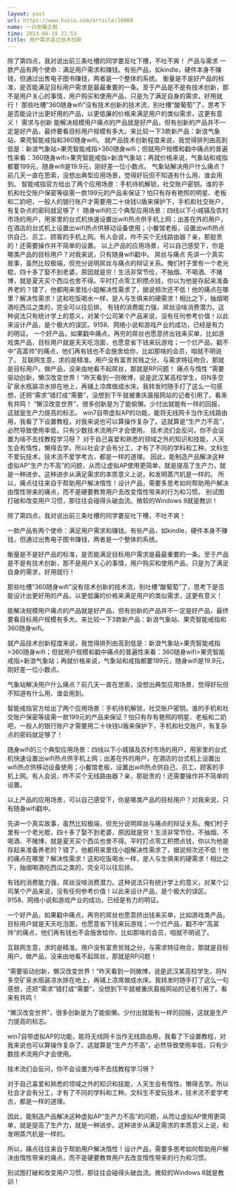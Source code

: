 ```yaml
---
layout: post
url: https://www.huxiu.com/article/16088
name: 一只倒霉企鹅
time: 2013-06-19 21:53
title: 用户需求高过技术创新
---
```

除了第四点，我对说出前三条吐槽的同学要反吐下槽，不吐不爽！ 产品与需求 一款产品有两个使命：满足用户需求和赚钱。有些产品，如kindle，硬件本身不赚钱，但通过出售电子图书赚钱，两者是一个整体的系统。 衡量是不是好产品的标准，是否能满足目标用户需求是最最重要的一条。至于产品是不是有技术创新，那不是用户关心的事情，用户购买和使用产品，只是为了满足自身的需求，好用就行！ 那些吐槽“360随身wifi”没有技术创新的技术流，别吐槽“酸葡萄”了，思考下是否能设计出更好用的产品，以更低廉的价格来满足用户的类似需求，这更有意义！ 需求与创新 能解决规模用户痛点的产品就是好产品，但有创新的产品并不一定是好产品，最终要看目标用户规模有多大。来比较一下3款新产品：新浪气象站、果壳智能戒指和360随身wifi。 就产品技术创新程度来说，我觉得排列由高到低是：新浪气象站>果壳智能戒指>360随身wifi；但就用户规模和戳中痛点的普遍性来看：360随身wifi>果壳智能戒指>新浪气象站；再就价格来说，气象站和戒指都要199元，随身wifi是19.9元，刚好差一位小数点。 气象站解决用户什么痛点？前几天一直在思索，没想出典型应用场景，觉得好玩但不知道有什么用、谁会用到。 智能戒指官方给出了两个应用场景：手机待机解锁，社交账户密钥。谁的手机和社交账户保密等级需一款199元的产品来保证？怕只有存有艳照的明星、老板和二奶吧，一般人的银行账户才需要用二十块钱U盾来保护下，手机和社交账户，有复杂点的密码就足够了！ 随身wifi的三个典型应用场景：四线以下小城镇及农村市场的用户，用家里的台式机快速设置出wifi热点供手机上网；出差在外的用户，在酒店的台式机上设置出wifi热点供移动设备使用；小餐馆老板，设置出wifi热点供自己、员工、顾客的手机上网。有人会说，咋不买个无线路由器？亲，那挺贵的！还需要操作并不简单的设置。 以上产品的应用场景，可以自己感受下，你是哪类产品的目标用户？对我来说，只有随身wifi戳中。 屌丝与痛点 先讲一个真实故事，虽然比较极端，但充分说明屌丝与痛点的辩证关系。俺们村子里有一个老光棍，四十多了娶不到老婆，原因就是穷！生活非常节俭，不抽烟、不喝酒、不赌博，就是夏天买个西瓜也舍不得。平时打点零工积攒点钱，你以为他是存起来准备养老的？错了，他都用来里找小姐解决性需求了，据说频次还不低！他的痛点在哪里？解决性需求！这和吃饭喝水一样，是人与生俱来的硬需求！相比之下，抽烟喝酒吃西瓜之类的，完全可以往后排。 有钱的消费能力强，屌丝没啥消费潜力。这种说法只有统计学上的意义，对某个公司某个产品来说，没有任何参考价值！以此来设计产品，是个极大的误区。9158、网络小说和游戏产业的成功，已经是有力的明证。 一个好产品，如果戳中痛点，再穷的屌丝也愿意挤出钱来买单，比如游戏类产品，目标用户就是天天吃泡面，也愿意省下钱来玩游戏；一个烂产品，戳不中“高富帅”的痛点，他们再有钱也不会施舍给你，比如那啥的会员，咱就不明说了。 互联网生意，求的是精准。用户没有富贵贫贱之分，与需求特征吻合，那就是目标用户。做产品，没来由地看不起屌丝，那就是RP问题！ 痛点与惰性 “需要驱动创新，懒汉改变世界！”昨天看到一则微博，说是武汉某高校学生，将N多空矿泉水瓶装凉水排在地上，再铺上凉席做成水床。我转发时随手打了这么一句感想，还把“需求”错打成“需要”，没想到下午就被重庆晨报网站的记者引用了。看来有共鸣！ “懒汉改变世界”，很多创新是为了能偷懒。少付出就能有一样的回报，这就是生产力提高的标志。 win7自带虚拟AP的功能，能将无线网卡当作无线路由用，我看了下设置教程，对我来说也可以算操作复杂了。这就算是“生产力不高”，必然导致使用率低，只有少数技术流用户才会使用。 技术流们会反问，你不会设置为啥不去找教程学习呀？ 对于自己喜爱和熟悉的领域之外的知识和技能，人天生会有惰性，懒得去学。所以社会才会有分工，才有了不同的学科和工种。文科生不爱玩技术，技术流不爱学考古，都是一样的道理。 因此，能制造产品解决这种虚拟AP“生产力不高”的问题，从而让虚拟AP使用更简单，就是提高了生产力，就是一种进步。这种进步从满足需求的本质意义上说，和发明蒸汽机是一样的。 所以，痛点往往来自于帮助用户解决惰性！设计产品，需要多思考如何帮助用户解决由惰性带来的痛点，而不是硬要教育用户去改变惰性带来的行为和习惯。 别试图打破和改变用户习惯，那往往会碰得头破血流。微软的Windows 8就是教训！

除了第四点，我对说出前三条吐槽的同学要反吐下槽，不吐不爽！

一款产品有两个使命：满足用户需求和赚钱。有些产品，如kindle，硬件本身不赚钱，但通过出售电子图书赚钱，两者是一个整体的系统。

衡量是不是好产品的标准，是否能满足目标用户需求是最最重要的一条。至于产品是不是有技术创新，那不是用户关心的事情，用户购买和使用产品，只是为了满足自身的需求，好用就行！

那些吐槽“360随身wifi”没有技术创新的技术流，别吐槽“酸葡萄”了，思考下是否能设计出更好用的产品，以更低廉的价格来满足用户的类似需求，这更有意义！

能解决规模用户痛点的产品就是好产品，但有创新的产品并不一定是好产品，最终要看目标用户规模有多大。来比较一下3款新产品：新浪气象站、果壳智能戒指和360随身wifi。

就产品技术创新程度来说，我觉得排列由高到低是：新浪气象站>果壳智能戒指>360随身wifi；但就用户规模和戳中痛点的普遍性来看：360随身wifi>果壳智能戒指>新浪气象站；再就价格来说，气象站和戒指都要199元，随身wifi是19.9元，刚好差一位小数点。

气象站解决用户什么痛点？前几天一直在思索，没想出典型应用场景，觉得好玩但不知道有什么用、谁会用到。

智能戒指官方给出了两个应用场景：手机待机解锁，社交账户密钥。谁的手机和社交账户保密等级需一款199元的产品来保证？怕只有存有艳照的明星、老板和二奶吧，一般人的银行账户才需要用二十块钱U盾来保护下，手机和社交账户，有复杂点的密码就足够了！

随身wifi的三个典型应用场景：四线以下小城镇及农村市场的用户，用家里的台式机快速设置出wifi热点供手机上网；出差在外的用户，在酒店的台式机上设置出wifi热点供移动设备使用；小餐馆老板，设置出wifi热点供自己、员工、顾客的手机上网。有人会说，咋不买个无线路由器？亲，那挺贵的！还需要操作并不简单的设置。

以上产品的应用场景，可以自己感受下，你是哪类产品的目标用户？对我来说，只有随身wifi戳中。

先讲一个真实故事，虽然比较极端，但充分说明屌丝与痛点的辩证关系。俺们村子里有一个老光棍，四十多了娶不到老婆，原因就是穷！生活非常节俭，不抽烟、不喝酒、不赌博，就是夏天买个西瓜也舍不得。平时打点零工积攒点钱，你以为他是存起来准备养老的？错了，他都用来里找小姐解决性需求了，据说频次还不低！他的痛点在哪里？解决性需求！这和吃饭喝水一样，是人与生俱来的硬需求！相比之下，抽烟喝酒吃西瓜之类的，完全可以往后排。

有钱的消费能力强，屌丝没啥消费潜力。这种说法只有统计学上的意义，对某个公司某个产品来说，没有任何参考价值！以此来设计产品，是个极大的误区。9158、网络小说和游戏产业的成功，已经是有力的明证。

一个好产品，如果戳中痛点，再穷的屌丝也愿意挤出钱来买单，比如游戏类产品，目标用户就是天天吃泡面，也愿意省下钱来玩游戏；一个烂产品，戳不中“高富帅”的痛点，他们再有钱也不会施舍给你，比如那啥的会员，咱就不明说了。

互联网生意，求的是精准。用户没有富贵贫贱之分，与需求特征吻合，那就是目标用户。做产品，没来由地看不起屌丝，那就是RP问题！

“需要驱动创新，懒汉改变世界！”昨天看到一则微博，说是武汉某高校学生，将N多空矿泉水瓶装凉水排在地上，再铺上凉席做成水床。我转发时随手打了这么一句感想，还把“需求”错打成“需要”，没想到下午就被重庆晨报网站的记者引用了。看来有共鸣！

“懒汉改变世界”，很多创新是为了能偷懒。少付出就能有一样的回报，这就是生产力提高的标志。

win7自带虚拟AP的功能，能将无线网卡当作无线路由用，我看了下设置教程，对我来说也可以算操作复杂了。这就算是“生产力不高”，必然导致使用率低，只有少数技术流用户才会使用。

技术流们会反问，你不会设置为啥不去找教程学习呀？

对于自己喜爱和熟悉的领域之外的知识和技能，人天生会有惰性，懒得去学。所以社会才会有分工，才有了不同的学科和工种。文科生不爱玩技术，技术流不爱学考古，都是一样的道理。

因此，能制造产品解决这种虚拟AP“生产力不高”的问题，从而让虚拟AP使用更简单，就是提高了生产力，就是一种进步。这种进步从满足需求的本质意义上说，和发明蒸汽机是一样的。

所以，痛点往往来自于帮助用户解决惰性！设计产品，需要多思考如何帮助用户解决由惰性带来的痛点，而不是硬要教育用户去改变惰性带来的行为和习惯。

别试图打破和改变用户习惯，那往往会碰得头破血流。微软的Windows 8就是教训！

